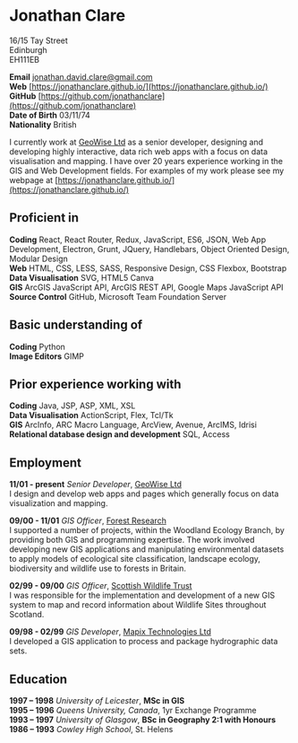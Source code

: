 Jonathan Clare
======

16/15 Tay Street</br>
Edinburgh</br>
EH111EB

**Email** [jonathan.david.clare@gmail.com](mailto:jonathan.david.clare@gmail.com)</br>
**Web** [https://jonathanclare.github.io/](https://jonathanclare.github.io/)</br>
**GitHub** [https://github.com/jonathanclare](https://github.com/jonathanclare)</br>
**Date of Birth** 03/11/74</br>
**Nationality** British

I currently work at [GeoWise Ltd](https://www.instantatlas.com/) as a senior developer, designing and developing highly interactive, data rich web apps with a focus on data visualisation and mapping. I have over 20 years experience working in the GIS and Web Development fields. For examples of my work please see my webpage at [https://jonathanclare.github.io/](https://jonathanclare.github.io/) 

Proficient in
------

**Coding** React, React Router, Redux, JavaScript, ES6, JSON, Web App Development, Electron, Grunt, JQuery, Handlebars, Object Oriented Design, Modular Design</br>
**Web**  HTML, CSS, LESS, SASS, Responsive Design, CSS Flexbox, Bootstrap</br>
**Data Visualisation** SVG, HTML5 Canva</br> 
**GIS** ArcGIS JavaScript API, ArcGIS REST API, Google Maps JavaScript API</br>
**Source Control** GitHub, Microsoft Team Foundation Server

Basic understanding of
------

**Coding** Python</br>
**Image Editors** GIMP  

Prior experience working with
------

**Coding** Java, JSP, ASP, XML, XSL</br>
**Data Visualisation** ActionScript, Flex, Tcl/Tk</br>
**GIS** ArcInfo, ARC Macro Language, ArcView, Avenue, ArcIMS, Idrisi</br>
**Relational database design and development** SQL, Access  

Employment
------

**11/01 - present** *Senior Developer*, [GeoWise Ltd](https://www.instantatlas.com/)  
I design and develop web apps and pages which generally focus on data visualization and mapping.

**09/00 - 11/01** *GIS Officer*, [Forest Research](https://www.forestry.gov.uk/forestresearch)  
I supported a number of projects, within the Woodland Ecology Branch, by providing both GIS and programming expertise. The work involved developing new GIS applications and manipulating environmental datasets to apply models of ecological site classification, landscape ecology, biodiversity and wildlife use to forests in Britain.

**02/99 - 09/00** *GIS Officer*, [Scottish Wildlife Trust](https://scottishwildlifetrust.org.uk/)  
I was responsible for the implementation and development of a new GIS system to map and record information about Wildlife Sites throughout Scotland.

**09/98 - 02/99** *GIS Developer*, [Mapix Technologies Ltd](http://www.routescene.com/)  
I developed a GIS application to process and package hydrographic data sets.

Education
------

**1997 – 1998** *University of Leicester*, **MSc in GIS**  
**1995 – 1996** *Queens University, Canada*, 1yr Exchange Programme  
**1993 – 1997** *University of Glasgow*, **BSc in Geography 2:1 with Honours**  
**1986 – 1993** *Cowley High School*, St. Helens
